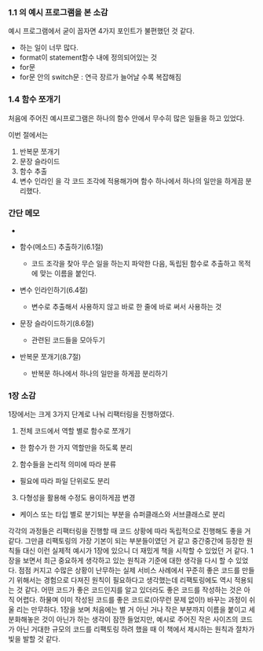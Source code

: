 ### 1.1 의 예시 프로그램을 본 소감

예시 프로그램에서 굳이 꼽자면 4가지 포인트가 불편했던 것 같다.

- 하는 일이 너무 많다.
- format이 statement함수 내에 정의되어있는 것
- for문
- for문 안의 switch문 : 연극 장르가 늘어날 수록 복잡해짐

### 1.4 함수 쪼개기

처음에 주어진 예시프로그램은 하나의 함수 안에서 무수히 많은 일들을 하고 있었다.

이번 절에서는

1. 반복문 쪼개기
2. 문장 슬라이드
3. 함수 추출
4. 변수 인라인
   을 각 코드 조각에 적용해가며 함수 하나에서 하나의 일만을 하게끔 분리했다.

### 간단 메모

-

- 함수(메소드) 추출하기(6.1절)

  - 코드 조각을 찾아 무슨 일을 하는지 파악한 다음, 독립된 함수로 추출하고 목적에 맞는 이름을 붙인다.

- 변수 인라인하기(6.4절)
  - 변수로 추출해서 사용하지 않고 바로 한 줄에 바로 써서 사용하는 것
- 문장 슬라이드하기(8.6절)
  - 관련된 코드들을 모아두기
- 반복문 쪼개기(8.7절)
  - 반복문 하나에서 하나의 일만을 하게끔 분리하기

### 1장 소감

1장에서는 크게 3가지 단계로 나눠 리팩터링을 진행하였다.

1. 전체 코드에서 역할 별로 함수로 쪼개기

- 한 함수가 한 가지 역할만을 하도록 분리

2. 함수들을 논리적 의미에 따라 분류

- 필요에 따라 파일 단위로도 분리

3. 다형성을 활용해 수정도 용이하게끔 변경

- 케이스 또는 타입 별로 분기되는 부분을 슈퍼클래스와 서브클래스로 분리

각각의 과정들은 리팩터링을 진행할 때 코드 상황에 따라 독립적으로 진행해도 좋을 거 같다. 그만큼 리팩토링의 가장 기본이 되는 부분들이였던 거 같고 중간중간에 등장한 원칙들 대신 이런 실제적 예시가 1장에 있으니 더 재밌게 책을 시작할 수 있었던 거 같다.
1장을 보면서 최근 중요하게 생각하고 있는 원칙과 기준에 대한 생각을 다시 할 수 있었다. 점점 커지고 수많은 상황이 난무하는 실제 서비스 사례에서 꾸준히 좋은 코드를 만들기 위해서는 경험으로 다져진 원칙이 필요하다고 생각했는데 리팩토링에도 역시 적용되는 것 같다.
어떤 코드가 좋은 코드인지를 알고 있더라도 좋은 코드를 작성하는 것은 아직 어렵다. 하물며 이미 작성된 코드를 좋은 코드로(아무런 문제 없이!) 바꾸는 과정이 쉬울 리는 만무하다. 1장을 보며 처음에는 별 거 아닌 거나 작은 부분까지 이름을 붙이고 세분화해놓은 것이 아닌가 하는 생각이 잠깐 들었지만, 예시로 주어진 작은 사이즈의 코드가 아닌 거대한 규모의 코드를 리팩토링 하려 했을 때 이 책에서 제시하는 원칙과 절차가 빛을 발할 것 같다.
